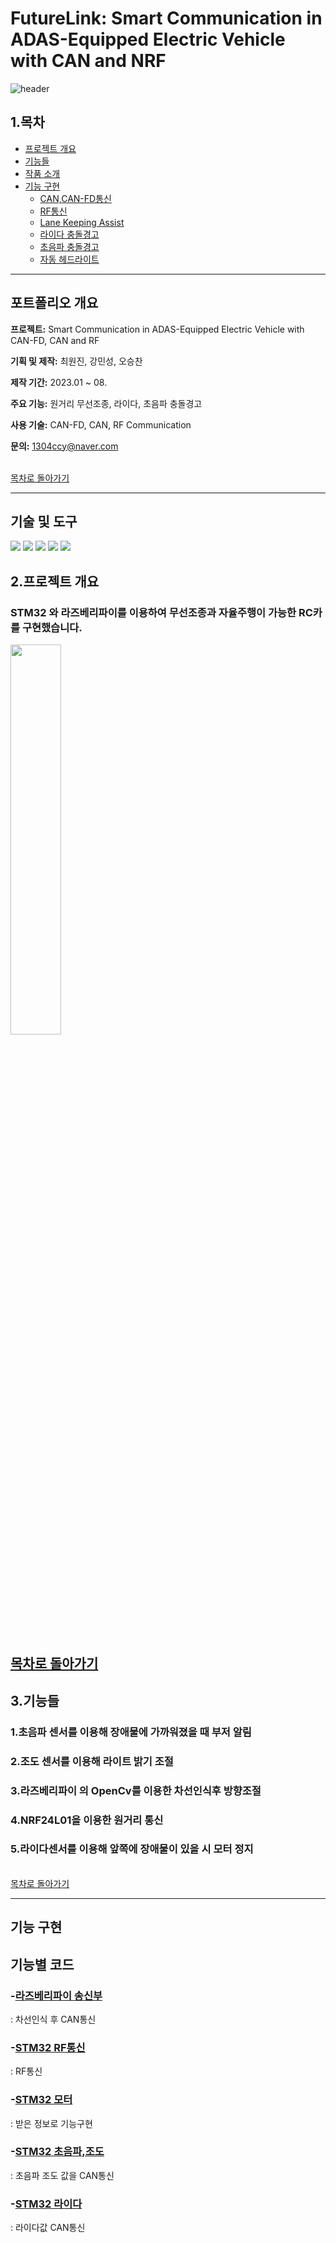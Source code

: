 # FutureLink: Smart Communication in ADAS-Equipped Electric Vehicle with CAN and NRF
![header](https://capsule-render.vercel.app/api?type=shark&color=auto&height=300&section=header&text=Future%20Link&fontSize=90)

##  1.목차 

- [프로젝트 개요](#2프로젝트-개요)
- [기능들](#3기능들)
- [작품 소개](#4기능별)
- [기능 구현](#-기능-구현)
  - [CAN,CAN-FD통신](#1-CAN,CAN-FD-통신)
  - [RF통신](#2-RF-통신)
  - [Lane Keeping Assist](#2-Lane-Keeping-Assist)
  - [라이다 충돌경고](#2-라이다-충돌경고)
  - [초음파 충돌경고](#2-초음파-충돌경고)
  - [자동 헤드라이트](#2-자동-헤드라이트)

---

## 포트폴리오 개요

 **프로젝트:** Smart Communication in ADAS-Equipped Electric Vehicle with CAN-FD, CAN and RF

 **기획 및 제작:** 최원진, 강민성, 오승찬

 **제작 기간:** 2023.01 ~ 08.

 **주요 기능:** 원거리 무선조종, 라이다, 초음파 충돌경고

 **사용 기술:** CAN-FD, CAN, RF Communication

 **문의:** 1304ccy@naver.com

 <br> [목차로 돌아가기](#1목차) <br>

---

## 기술 및 도구

<img src="https://img.shields.io/badge/STM32-03234B?style=for-the-badge&logo=stmicroelectronics&logoColor=white"> <img src="https://img.shields.io/badge/raspberrypi-A22846?style=for-the-badge&logo=raspberrypi&logoColor=white"> <img src="https://img.shields.io/badge/C-A8B9CC?style=for-the-badge&logo=C&logoColor=white"> <img src="https://img.shields.io/badge/Python-3776AB?style=for-the-badge&logo=Python&logoColor=white"> <img src="https://img.shields.io/badge/GITHUB-181717?style=for-the-badge&logo=github&logoColor=white"> 

## 2.프로젝트 개요

### STM32 와 라즈베리파이를 이용하여 무선조종과 자율주행이 가능한 RC카를 구현했습니다.

<img width="40%" src="https://github.com/crasdok/capstone/assets/118472691/78160e14-c080-440e-9248-77b9b9e72d66"/>

<br> [목차로 돌아가기](#1목차) <br>
---
## 3.기능들

  ### 1.초음파 센서를 이용해 장애물에 가까워졌을 때 부저 알림
  ### 2.조도 센서를 이용해 라이트 밝기 조절
  ### 3.라즈베리파이 의 OpenCv를 이용한 차선인식후 방향조절
  ### 4.NRF24L01을 이용한 원거리 통신
  ### 5.라이다센서를 이용해 앞쪽에 장애물이 있을 시 모터 정지

<br> [목차로 돌아가기](#1목차) <br>

---

## 기능 구현

## 기능별 코드

  ### -[라즈베리파이 송신부](https://github.com/crasdok/capstone/blob/main/RaspberryPi_Tx/RaspberryPi_Tx.py)
: 차선인식 후 CAN통신

  ### -[STM32 RF통신](https://github.com/crasdok/capstone/tree/main/STM32F411_TX)
: RF통신

  ### -[STM32 모터](https://github.com/crasdok/capstone/tree/main/STM32H7A3ZI_1_RX)
: 받은 정보로 기능구현

  ### -[STM32 초음파,조도](https://github.com/crasdok/capstone/tree/main/STM32H7A3ZI_2_TX)
: 초음파 조도 값을 CAN통신

  ### -[STM32 라이다](https://github.com/crasdok/capstone/tree/main/STM32H7A3ZI_3_TX)
: 라이다값 CAN통신




